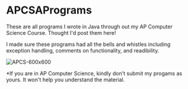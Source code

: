 # APCSAPrograms
These are all programs I wrote in Java through out my AP Computer Science Course. Thought I'd post them here!

I made sure these programs had all the bells and whistles including exception handling, comments on functionality, and readibility.

![APCS-600x600](https://user-images.githubusercontent.com/50426742/163662520-f913ecf3-2d08-429e-a8dd-b6105dd50839.jpg)

*If you are in AP Computer Science, kindly don't submit my progams as yours. It won't help you understand the material.

